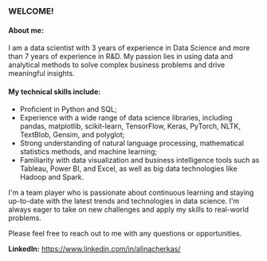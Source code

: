 ### WELCOME!

#### About me: 
I am a data scientist with 3 years of experience in Data Science and more than 7 years of experience in R&D. My passion lies in using data and analytical methods to solve complex business problems and drive meaningful insights.

#### My technical skills include:
- Proficient in Python and SQL;
- Experience with a wide range of data science libraries, including pandas, matplotlib, scikit-learn, TensorFlow, Keras, PyTorch, NLTK, TextBlob, Gensim, and polyglot;
- Strong understanding of natural language processing, mathematical statistics methods, and machine learning;
- Familiarity with data visualization and business intelligence tools such as Tableau, Power BI, and Excel, as well as big data technologies like Hadoop and Spark.

I'm a team player who is passionate about continuous learning and staying up-to-date with the latest trends and technologies in data science. I'm always eager to take on new challenges and apply my skills to real-world problems.

Please feel free to reach out to me with any questions or opportunities.


**LinkedIn:** https://www.linkedin.com/in/alinacherkas/
